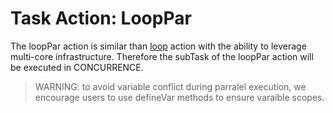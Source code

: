 # Task Action: LoopPar

The loopPar action is similar than [loop](loop.md) action with the ability to leverage multi-core infrastructure.
Therefore the subTask of the loopPar action will be executed in CONCURRENCE.

> WARNING: to avoid variable conflict during parralel execution, we encourage users to use defineVar methods to ensure varaible scopes.



